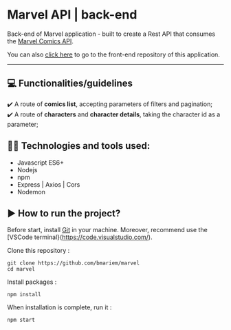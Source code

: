# Marvel API | back-end

Back-end of Marvel application - built to create a Rest API that consumes the [Marvel Comics API](https://lereacteur-marvel-api.herokuapp.com/).

You can also [click here](https://github.com/bmariem/marvel-front) to go to the front-end repository of this application.<hr>

## 💻 Functionalities/guidelines

✔️ A route of **comics list**, accepting parameters of filters and pagination;<br>
✔️ A route of **characters** and **character details**, taking the character id as a parameter;<br>

## 👩‍💻 Technologies and tools used:

- Javascript ES6+
- Nodejs
- npm
- Express | Axios | Cors
- Nodemon

## ▶️ How to run the project?

Before start, install [Git](https://git-scm.com/) in your machine.
Moreover, recommend use the [VSCode terminal}(https://code.visualstudio.com/).

Clone this repository :

```
git clone https://github.com/bmariem/marvel
cd marvel
```

Install packages :

```
npm install
```

When installation is complete, run it :

```
npm start
```
